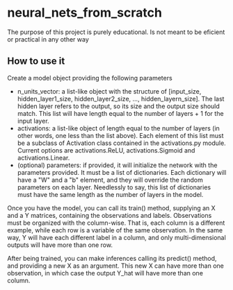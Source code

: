 # neural_nets_from_scratch
The purpose of this project is purely educational. Is not meant to be eficient or practical in any other way

## How to use it
Create a model object providing the following parameters
  - n_units_vector: a list-like object with the structure of [input_size, hidden_layer1_size, hidden_layer2_size, ..., hidden_layern_size]. The last hidden layer refers to the output, so its size and the output size should match. This list will have length equal to the number of layers + 1 for the input layer.
  - activations: a list-like object of length equal to the number of layers (in other words, one less than the list above). Each element of this list must be a subclass of Activation class contained in the activations.py module. Current options are activations.ReLU, activations.Sigmoid and activations.Linear.
  - (optional) parameters: if provided, it will initialize the network with the parameters provided. It must be a list of dictionaries. Each dictionary will have a "W" and a "b" element, and they will override the random parameters on each layer. Needlessly to say, this list of dictionaries must have the same length as the number of layers in the model.

Once you have the model, you can call its train() method, supplying an X and a Y matrices, containing the observations and labels. Observations must be organized with the column-wise. That is, each column is a different example, while each row is a variable of the same observation. In the same way, Y will have each different label in a column, and only multi-dimensional outputs will have more than one row.

After being trained, you can make inferences calling its predict() method, and providing a new X as an argument. This new X can have more than one observation, in which case the output Y_hat will have more than one column.
